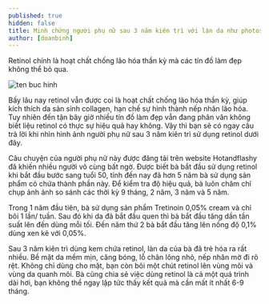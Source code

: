 ```yaml
---
published: true
hidden: false
title: Minh chứng người phụ nữ sau 3 năm kiên trì với làn da như photoshop sẽ khiến bạn thay đổi
author: [doanbinh] 
---
```



Retinol chính là hoạt chất chống lão hóa thần kỳ mà các tín đồ làm đẹp không thể bỏ qua.
 
![ten buc hinh](http://beautyworld.net.vn/wp-content/uploads/2019/05/1460572482-hbz-skincare-index.jpg "ten buc hinh")

Bấy lâu nay retinol vẫn được coi là hoạt chất chống lão hóa thần kỳ, giúp kích thích da sản sinh collagen, hạn chế sự hình thành nếp nhăn lão hóa. Tuy nhiên đến tận bây giờ nhiều tín đồ làm đẹp vẫn đang phân vân không biết liệu retinol có thực sự hiệu quả hay không. Vậy thì bạn sẽ có ngay câu trả lời khi nhìn hình ảnh người phụ nữ sau 3 năm kiên trì sử dụng retinol dưới đây.

Câu chuyện của người phụ nữ này được đăng tải trên website Hotandflashy đã khiến nhiều người vô cùng bất ngờ. Được biết bà bắt đầu sử dụng retinol khi bắt đầu bước sang tuổi 50, tính đến nay đã hơn 5 năm bà sử dụng sản phẩm có chứa thành phần này. Để kiểm tra độ hiệu quả, bà luôn chăm chỉ chụp ảnh ảnh so sánh các thời kỳ 9 tháng, 2 năm, 3 năm và 5 năm.

Trong 1 năm đầu tiên, bà sử dụng sản phẩm Tretinoin 0,05% cream và chỉ bôi 1 lần/ tuần. Sau đó khi da đã bắt đầu quen thì bà bắt đầu tăng dần tần suất lên đến dùng mỗi tối. Đến năm thứ 2 bà bắt đầu tăng lên nồng độ 0,1% dùng xen kẽ với 0,05%.


Sau 3 năm kiên trì dùng kem chứa retinol, làn da của bà đã trẻ hóa ra rất nhiều. Bề mặt da mềm mịn, căng bóng, lỗ chân lông nhỏ, nếp nhăn mờ đi rõ rệt. Không chỉ dùng cho mặt, bạn còn bôi một chút retinol lên vùng môi và vùng da quanh môi. Bà cũng chia sẻ việc dùng retinol là cả một quá trình dài hơi, bạn không thể ngay lập tức thấy kết quả mà cần mất ít nhất 6-9 tháng.


